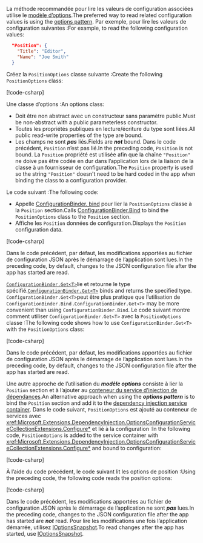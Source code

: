 <span data-ttu-id="57dad-101">La méthode recommandée pour lire les valeurs de configuration associées utilise le [modèle d’options](xref:fundamentals/configuration/options).</span><span class="sxs-lookup"><span data-stu-id="57dad-101">The preferred way to read related configuration values is using the [options pattern](xref:fundamentals/configuration/options).</span></span> <span data-ttu-id="57dad-102">Par exemple, pour lire les valeurs de configuration suivantes :</span><span class="sxs-lookup"><span data-stu-id="57dad-102">For example, to read the following configuration values:</span></span>

```json
  "Position": {
    "Title": "Editor",
    "Name": "Joe Smith"
  }
```

<span data-ttu-id="57dad-103">Créez la `PositionOptions` classe suivante :</span><span class="sxs-lookup"><span data-stu-id="57dad-103">Create the following `PositionOptions` class:</span></span>

[!code-csharp[](~/fundamentals/configuration/index/samples/3.x/ConfigSample/Options/PositionOptions.cs?name=snippet)]

<span data-ttu-id="57dad-104">Une classe d’options :</span><span class="sxs-lookup"><span data-stu-id="57dad-104">An options class:</span></span>

* <span data-ttu-id="57dad-105">Doit être non abstract avec un constructeur sans paramètre public.</span><span class="sxs-lookup"><span data-stu-id="57dad-105">Must be non-abstract with a public parameterless constructor.</span></span>
* <span data-ttu-id="57dad-106">Toutes les propriétés publiques en lecture/écriture du type sont liées.</span><span class="sxs-lookup"><span data-stu-id="57dad-106">All public read-write properties of the type are bound.</span></span>
* <span data-ttu-id="57dad-107">Les champs ne sont ***pas*** liés.</span><span class="sxs-lookup"><span data-stu-id="57dad-107">Fields are ***not*** bound.</span></span> <span data-ttu-id="57dad-108">Dans le code précédent, `Position` n’est pas lié.</span><span class="sxs-lookup"><span data-stu-id="57dad-108">In the preceding code, `Position` is not bound.</span></span> <span data-ttu-id="57dad-109">La `Position` propriété est utilisée afin que la chaîne `"Position"` ne doive pas être codée en dur dans l’application lors de la liaison de la classe à un fournisseur de configuration.</span><span class="sxs-lookup"><span data-stu-id="57dad-109">The `Position` property is used so the string `"Position"` doesn't need to be hard coded in the app when binding the class to a configuration provider.</span></span>

<span data-ttu-id="57dad-110">Le code suivant :</span><span class="sxs-lookup"><span data-stu-id="57dad-110">The following code:</span></span>

* <span data-ttu-id="57dad-111">Appelle [ConfigurationBinder. bind](xref:Microsoft.Extensions.Configuration.ConfigurationBinder.Bind*) pour lier la `PositionOptions` classe à la `Position` section.</span><span class="sxs-lookup"><span data-stu-id="57dad-111">Calls [ConfigurationBinder.Bind](xref:Microsoft.Extensions.Configuration.ConfigurationBinder.Bind*) to bind the `PositionOptions` class to the `Position` section.</span></span>
* <span data-ttu-id="57dad-112">Affiche les `Position` données de configuration.</span><span class="sxs-lookup"><span data-stu-id="57dad-112">Displays the `Position` configuration data.</span></span>

[!code-csharp[](~/fundamentals/configuration/index/samples/3.x/ConfigSample/Pages/Test22.cshtml.cs?name=snippet)]

<span data-ttu-id="57dad-113">Dans le code précédent, par défaut, les modifications apportées au fichier de configuration JSON après le démarrage de l’application sont lues.</span><span class="sxs-lookup"><span data-stu-id="57dad-113">In the preceding code, by default, changes to the JSON configuration file after the app has started are read.</span></span>

<span data-ttu-id="57dad-114">[`ConfigurationBinder.Get<T>`](xref:Microsoft.Extensions.Configuration.ConfigurationBinder.Get*)lie et retourne le type spécifié.</span><span class="sxs-lookup"><span data-stu-id="57dad-114">[`ConfigurationBinder.Get<T>`](xref:Microsoft.Extensions.Configuration.ConfigurationBinder.Get*) binds and returns the specified type.</span></span> <span data-ttu-id="57dad-115">`ConfigurationBinder.Get<T>`peut être plus pratique que l’utilisation de `ConfigurationBinder.Bind` .</span><span class="sxs-lookup"><span data-stu-id="57dad-115">`ConfigurationBinder.Get<T>` may be more convenient than using `ConfigurationBinder.Bind`.</span></span> <span data-ttu-id="57dad-116">Le code suivant montre comment utiliser `ConfigurationBinder.Get<T>` avec la `PositionOptions` classe :</span><span class="sxs-lookup"><span data-stu-id="57dad-116">The following code shows how to use `ConfigurationBinder.Get<T>` with the `PositionOptions` class:</span></span>

[!code-csharp[](~/fundamentals/configuration/index/samples/3.x/ConfigSample/Pages/Test21.cshtml.cs?name=snippet)]

<span data-ttu-id="57dad-117">Dans le code précédent, par défaut, les modifications apportées au fichier de configuration JSON après le démarrage de l’application sont lues.</span><span class="sxs-lookup"><span data-stu-id="57dad-117">In the preceding code, by default, changes to the JSON configuration file after the app has started are read.</span></span>

<span data-ttu-id="57dad-118">Une autre approche de l’utilisation du ***modèle options*** consiste à lier la `Position` section et à l’ajouter au [conteneur du service d’injection de dépendances](xref:fundamentals/dependency-injection).</span><span class="sxs-lookup"><span data-stu-id="57dad-118">An alternative approach when using the ***options pattern*** is to bind the `Position` section and add it to the [dependency injection service container](xref:fundamentals/dependency-injection).</span></span> <span data-ttu-id="57dad-119">Dans le code suivant, `PositionOptions` est ajouté au conteneur de services avec <xref:Microsoft.Extensions.DependencyInjection.OptionsConfigurationServiceCollectionExtensions.Configure*> et lié à la configuration :</span><span class="sxs-lookup"><span data-stu-id="57dad-119">In the following code, `PositionOptions` is added to the service container with <xref:Microsoft.Extensions.DependencyInjection.OptionsConfigurationServiceCollectionExtensions.Configure*> and bound to configuration:</span></span>

[!code-csharp[](~/fundamentals/configuration/index/samples/3.x/ConfigSample/Startup.cs?name=snippet)]

<span data-ttu-id="57dad-120">À l’aide du code précédent, le code suivant lit les options de position :</span><span class="sxs-lookup"><span data-stu-id="57dad-120">Using the preceding code, the following code reads the position options:</span></span>

[!code-csharp[](~/fundamentals/configuration/index/samples/3.x/ConfigSample/Pages/Test2.cshtml.cs?name=snippet)]

<span data-ttu-id="57dad-121">Dans le code précédent, les modifications apportées au fichier de configuration JSON après le démarrage de l’application ne sont ***pas*** lues.</span><span class="sxs-lookup"><span data-stu-id="57dad-121">In the preceding code, changes to the JSON configuration file after the app has started are ***not*** read.</span></span> <span data-ttu-id="57dad-122">Pour lire les modifications une fois l’application démarrée, utilisez [IOptionsSnapshot](xref:fundamentals/configuration/options#ios).</span><span class="sxs-lookup"><span data-stu-id="57dad-122">To read changes after the app has started, use [IOptionsSnapshot](xref:fundamentals/configuration/options#ios).</span></span>
